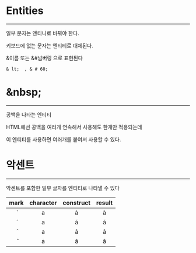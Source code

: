 # Entities
--------------

일부 문자는 엔티니로 바꿔야 한다.

키보드에 없는 문자는 엔티티로 대체된다.

&이름 또는 &#넘버링 으로 표현된다

```
& lt;  , & # 60;
```

# \&nbsp;
---------------

공백을 나타는 엔티티

HTML에선 공백을 여러개 연속해서 사용해도 한개만 적용되는데

이 엔티티를 사용하면 여러개를 붙여서 사용할 수 있다.

# 악센트
---------------

악센트를 포함한 일부 글자를 엔티티로 나타낼 수 있다

 |mark|character|construct|result|
 |:-:|:-:|:-:|:-:|
| ̀	|a|	a&#768;	|à|
| ́	|a|	a&#769;	|á|
| ̂	|a|	a&#770;	|â|
| ̃ |a|	a&#771;	|ã|
